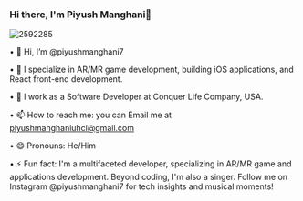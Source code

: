 ### Hi there, I'm Piyush Manghani👋

![2592285](https://github.com/Piyushmanghani7/Piyushmanghani7/assets/36550044/72d9ebc7-8d3b-4211-8f64-5f1162510e03)

•    👋 Hi, I’m @piyushmanghani7

•    👀 I specialize in AR/MR game development, building iOS applications, and React front-end development.

•    🌱 I work as a Software Developer at Conquer Life Company, USA.

•    📫 How to reach me: you can Email me at piyushmanghaniuhcl@gmail.com

•    😄 Pronouns: He/Him

•    ⚡ Fun fact: I'm a multifaceted developer, specializing in AR/MR game and applications development. Beyond coding, I'm also a singer. Follow me on Instagram @piyushmanghani7         for tech insights and musical moments!
